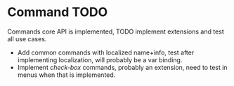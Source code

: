 # Command TODO

Commands core API is implemented, TODO implement extensions and test all use cases.

* Add common commands with localized name+info, test after implementing localization, will
  probably be a var binding.
* Implement *check-box* commands, probably an extension, need to test in menus when that is implemented.